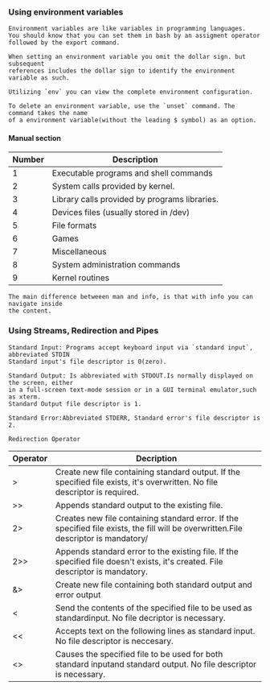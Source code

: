### Using environment variables

    Environment variables are like variables in programming languages.
    You should know that you can set them in bash by an assigment operator
    followed by the export command.
    
    When setting an environment variable you omit the dollar sign. but subsequent
    references includes the dollar sign to identify the environment variable as such.
    
    Utilizing `env` you can view the complete environment configuration.
    
    To delete an environment variable, use the `unset` command. The command takes the name
    of a environment variable(without the leading $ symbol) as an option. 
    
####  Manual section
    
 | Number | Description |
 | ------ | ----------- |
 | 1      | Executable programs and shell commands |
 | 2      | System calls provided by kernel. |
 | 3      | Library calls provided by programs libraries. |
 | 4      | Devices files (usually stored in /dev) |
 | 5      | File formats |
 | 6      | Games
 | 7      | Miscellaneous |
 | 8      | System administration commands |
 | 9      | Kernel routines |
    
    
    The main difference betweeen man and info, is that with info you can navigate inside
    the content.
    
### Using Streams, Redirection and Pipes


    Standard Input: Programs accept keyboard input via `standard input`, abbreviated STDIN
    Standard input's file descriptor is 0(zero).
    
    Standard Output: Is abbreviated with STDOUT.Is normally displayed on the screen, either
    in a full-screen text-mode session or in a GUI terminal emulator,such as xterm.
    Standard Output file descriptor is 1.
     
    Standard Error:Abbreviated STDERR, Standard error's file descriptor is 2.
    
    Redirection Operator
   
   
| Operator  |  Decription   |
| --------- | ------------- |
| >        | Create new file containing standard output. If the specified file exists, it's overwritten. No file descriptor is required. |
| >>       | Appends standard output to the existing file. |
| 2>       | Creates new file containing standard error. If the specified file exists, the fill will be overwritten.File descriptor is mandatory/  |
| 2>>      | Appends standard error to the existing file. If the specified file doesn't exists, it's created. File descriptor is mandatory. |
| &>       | Create new file containing both standard output and error output |
| <        | Send the contents of the specified file to be used as standardinput. No file decriptor is necessary. |
| <<       | Accepts text on the following lines as standard input. No file descriptor is neccesary. |
| <>       | Causes the specified file to be used for both standard inputand standard output. No file descriptor is necessary. |
    
    
